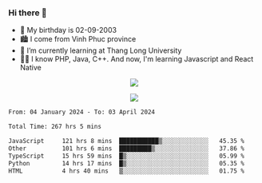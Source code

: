 ### Hi there 👋
- 🎂 My birthday is 02-09-2003
- 🏙️ I come from Vinh Phuc province
- 🌱 I’m currently learning at Thang Long University
- 🧑‍💻 I know PHP, Java, C++. And now, I'm learning Javascript and React Native
<p align="center"><img src="https://github-readme-stats.vercel.app/api?username=tmquang0209&show_icons=true&theme=gradient"></p>
<p align="center"><img src="https://github-readme-stats.vercel.app/api/top-langs/?username=tmquang0209&hide=scss,css&langs_count=10"></p>
<!--START_SECTION:waka-->

```txt
From: 04 January 2024 - To: 03 April 2024

Total Time: 267 hrs 5 mins

JavaScript     121 hrs 8 mins  ███████████▒░░░░░░░░░░░░░   45.35 %
Other          101 hrs 6 mins  █████████▒░░░░░░░░░░░░░░░   37.86 %
TypeScript     15 hrs 59 mins  █▒░░░░░░░░░░░░░░░░░░░░░░░   05.99 %
Python         14 hrs 17 mins  █▒░░░░░░░░░░░░░░░░░░░░░░░   05.35 %
HTML           4 hrs 40 mins   ▒░░░░░░░░░░░░░░░░░░░░░░░░   01.75 %
```

<!--END_SECTION:waka-->
